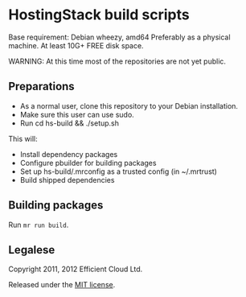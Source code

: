 HostingStack build scripts
==========================

Base requirement: Debian wheezy, amd64
Preferably as a physical machine. At least 10G+ FREE disk space.

WARNING: At this time most of the repositories are not yet public.

Preparations
------------

  * As a normal user, clone this repository to your Debian installation.
  * Make sure this user can use sudo.
  * Run cd hs-build && ./setup.sh

This will:

  * Install dependency packages
  * Configure pbuilder for building packages
  * Set up hs-build/.mrconfig as a trusted config (in ~/.mrtrust)
  * Build shipped dependencies

Building packages
-----------------

Run `mr run build`.


Legalese
--------

Copyright 2011, 2012 Efficient Cloud Ltd.

Released under the [MIT license](http://www.opensource.org/licenses/mit-license.php).
